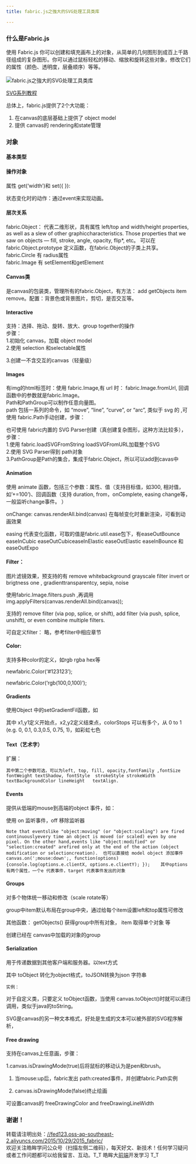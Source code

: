 ```yaml
---
title: fabric.js之強大的SVG处理工具类库

---
```


### [][1]什么是Fabric.js

使用 Fabric.js 你可以创建和填充画布上的对象，从简单的几何图形到成百上千路径组成的复杂图形。你可以通过鼠标轻松的移动、缩放和旋转这些对象，修改它们的属性（颜色、透明度，层叠顺序）等等。  
<a></a>  
![fabric.js之強大的SVG处理工具类库][2]

<a href="//fed123.oss-ap-southeast-2.aliyuncs.com/2015/11/05/2015_svg_learn/" target="_blank" rel="external">SVG系列教程</a>

总体上，fabric.js提供了2个大功能：

  1. 在canvas的底层基础上提供了 object model
  2. 提供 canvas的 rendering和state管理

### [][3]对象

#### [][4]基本类型

#### [][5]操作对象

属性 get(‘width’)和 set({ }):

状态变化时的动作：通过event来实现动画。

#### [][6]层次关系

fabric.Object： 代表二维形状，具有属性 left/top and width/height properties, as well as a slew of other graphiccharacteristics. Those properties that we saw on objects — fill, stroke, angle, opacity, flip*, etc。 可以在fabric.Object.prototype 定义函数，在fabric.Object的子类上共享。  
fabric.Circle 有 radius属性  
fabric.Image 有 setElement和getElement

#### [][7]Canvas类

是canvas的包装类，管理所有的fabric.Object，有方法： add getObjects item remove。配置：背景色或背景图片，剪切，是否交互等。

#### [][8]Interactive

支持：选择、拖动、旋转、放大、group together的操作  
步骤：  
1.初始化 canvas，加载 object model  
2.使用 selection 和selectable属性

3.创建一不含交互的canvas（轻量级）

#### [][9]Images

有img的html标签时：使用 fabric.Image,有 url 时： fabric.Image.fromUrl, 回调函数中的参数就是fabric.Image。  
Path和PathGroup可以制作任意向量图。  
path 包括一系列的命令，如 “move”, “line”, “curve”, or “arc”, 类似于 svg 的<path></path> ,可使用 fabric.Path手动创建，步骤：

也可使用 fabric内置的 SVG Parser创建（真创建复杂图形，这种方法比较多），步骤：  
1.使用 fabric.loadSVGFromString loadSVGFromURL加载整个SVG  
2.使用 SVG Parser得到 path对象  
3.PathGroup是Path的集合，集成于fabric.Object，所以可以add到cavas中

#### [][10]Animation

使用 animate 函数，包括三个参数：属性、值（支持目标值，如300, 相对值，如’+=100’)、回调函数（支持 duration, from，onComplete, easing change等，一般监听change事件。 ）

onChange: canvas.renderAll.bind(canvas) 在每帧变化时重新渲染，可看到动画效果

easing 代表变化函数，可取的值是fabric.util.ease包下，有easeOutBounce easeInCubic easeOutCubiceaseInElastic easeOutElastic easeInBounce 和easeOutExpo

#### [][11]Filter：

图片滤镜效果，预支持的有 remove whitebackground grayscale filter invert or brigtness one , gradienttransparentcy, sepia, noise

使用fabric.Image.filters.push ,再调用 img.applyFilters(canvas.renderAll.bind(canvas));

支持的 remove filter (via pop, splice, or shift), add filter (via push, splice, unshift), or even combine multiple filters.

可自定义filter： 略，参考filter中相应章节

#### [][12]Color:

支持多种color的定义，如rgb rgba hex等

newfabric.Color(‘#123123’);

newfabric.Color(‘rgb(100,0,100)’);

#### Gradients  

使用Object 中的setGradientFil函数，如

其中 x1,y1定义开始点，x2,y2定义结束点，colorStops 可以有多个，从 0 to 1 (e.g. 0, 0.1, 0.3,0.5, 0.75, 1)，如彩虹七色

#### Text（艺术字）  

扩展：

    其中第二个参数可选，可以为left, top, fill, opacity,fontFamily ,fontSize  fontWeight textShadow, fontStyle  strokeStyle strokeWidth textBackgroundColor lineHeight   textAlign. 
    

#### [][13]Events

提供从低端的mouse到高端的object 事件，如：

使用 on 监听事件，off 移除监听器

    Note that eventslike "object:moving" (or "object:scaling") are fired continuouslyevery time an object is moved (or scaled) even by one pixel. On the other hand,events like "object:modified" or "selection:created" arefired only at the end of the action (object modification or selectioncreation).  也可以直接给 model object 添加事件  canvas.on(';mouse:down';, function(options){console.log(options.e.clientX, options.e.clientY); });    其中options有两个属性，一个e 代表事件，target 代表事件发出的对象 
    

#### [][14]Groups

对多个物体统一移动和修改（scale rotate等）

group中item默认布局在group中央，通过给每个item设置left和top属性可修改

其他函数： getObjects() 获得group中所有对象， item 取得单个对象 等

创建已经在 canvas中加载的对象的group

#### [][15]Serialization

用于传递数据到其他客户端和服务器。以text方式

其中 toObject 转化为object格式，toJSON转换为json 字符串

    实例： 
    

对于自定义类，只要定义 toObject函数，当使用 canvas.toObject()时就可以递归调用，类似于java的toString。

SVG是canvas的另一种文本格式，好处是生成的文本可以被外部的SVG程序解析，

#### Free drawing  

支持在canvas上任意画，步骤：

1.canvas.isDrawingMode(true)后将鼠标的移动认为是pen和brush。

  1. 当mouse:up后，fabric发出 path:created事件，并创建fabric.Path实例

  2. canvas.isDrawingMode(false)终止绘画

可设置canvas的 freeDrawingColor and freeDrawingLineWidth

### [][16]谢谢！

转载请注明出处：<a href="//fed123.oss-ap-southeast-2.aliyuncs.com/2015/10/29/2015_fabric/" target="_blank" rel="external">//fed123.oss-ap-southeast-2.aliyuncs.com/2015/10/29/2015_fabric/</a>  
欢迎关注皓眸学问公众号（扫描左侧二维码），每天好文、新技术！任何学习疑问或者工作问题都可以给我留言、互动。T\_T 皓眸大[前端](https://www.w3cdoc.com)开发学习 T\_T

 [1]: //fed123.oss-ap-southeast-2.aliyuncs.com/2015/10/29/2015_fabric/#什么是Fabric-js "什么是Fabric.js"
 [2]: //fed123.oss-ap-southeast-2.aliyuncs.com/wp-content/uploads/2017/08/fabric.png
 [3]: //fed123.oss-ap-southeast-2.aliyuncs.com/2015/10/29/2015_fabric/#对象 "对象"
 [4]: //fed123.oss-ap-southeast-2.aliyuncs.com/2015/10/29/2015_fabric/#基本类型 "基本类型"
 [5]: //fed123.oss-ap-southeast-2.aliyuncs.com/2015/10/29/2015_fabric/#操作对象 "操作对象"
 [6]: //fed123.oss-ap-southeast-2.aliyuncs.com/2015/10/29/2015_fabric/#层次关系 "层次关系"
 [7]: //fed123.oss-ap-southeast-2.aliyuncs.com/2015/10/29/2015_fabric/#Canvas类 "Canvas类"
 [8]: //fed123.oss-ap-southeast-2.aliyuncs.com/2015/10/29/2015_fabric/#Interactive "Interactive"
 [9]: //fed123.oss-ap-southeast-2.aliyuncs.com/2015/10/29/2015_fabric/#Images "Images"
 [10]: //fed123.oss-ap-southeast-2.aliyuncs.com/2015/10/29/2015_fabric/#Animation "Animation"
 [11]: //fed123.oss-ap-southeast-2.aliyuncs.com/2015/10/29/2015_fabric/#Filter： "Filter："
 [12]: //fed123.oss-ap-southeast-2.aliyuncs.com/2015/10/29/2015_fabric/#Color "Color:"
 [13]: //fed123.oss-ap-southeast-2.aliyuncs.com/2015/10/29/2015_fabric/#Events "Events"
 [14]: //fed123.oss-ap-southeast-2.aliyuncs.com/2015/10/29/2015_fabric/#Groups "Groups"
 [15]: //fed123.oss-ap-southeast-2.aliyuncs.com/2015/10/29/2015_fabric/#Serialization "Serialization"
 [16]: //fed123.oss-ap-southeast-2.aliyuncs.com/2015/10/29/2015_fabric/#谢谢！ "谢谢！"
